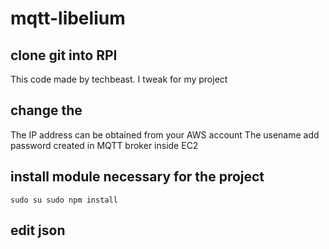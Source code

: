 # mqtt-libelium

## clone git into RPI
This code made by techbeast. I tweak for my project

## change the 
The IP address can be obtained from your AWS account
The usename add password created in MQTT broker inside EC2

## install module necessary for the project
`sudo su
 sudo npm install`

## edit json
